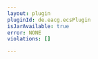 ```yaml
---
layout: plugin
pluginId: de.eacg.ecsPlugin
isJarAvailable: true
error: NONE
violations: []

---
```

